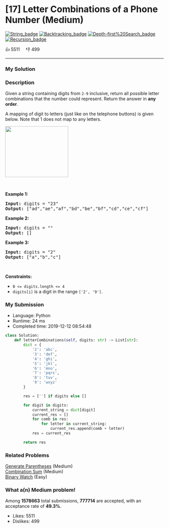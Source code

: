 # [17] Letter Combinations of a Phone Number (Medium)

[![String_badge](https://img.shields.io/badge/topic-String-green.svg)](https://leetcode.com/problems/letter-combinations-of-a-phone-number/)  [![Backtracking_badge](https://img.shields.io/badge/topic-Backtracking-green.svg)](https://leetcode.com/problems/letter-combinations-of-a-phone-number/)  [![Depth-first%20Search_badge](https://img.shields.io/badge/topic-Depth-first%20Search-green.svg)](https://leetcode.com/problems/letter-combinations-of-a-phone-number/)  [![Recursion_badge](https://img.shields.io/badge/topic-Recursion-green.svg)](https://leetcode.com/problems/letter-combinations-of-a-phone-number/) 

:+1: 5511 &nbsp; &nbsp; :thumbsdown: 499

---

### My Solution


### Description
<p>Given a string containing digits from <code>2-9</code> inclusive, return all possible letter combinations that the number could represent. Return the answer in <strong>any order</strong>.</p>

<p>A mapping of digit to letters (just like on the telephone buttons) is given below. Note that 1 does not map to any letters.</p>

<p><img src="https://upload.wikimedia.org/wikipedia/commons/thumb/7/73/Telephone-keypad2.svg/200px-Telephone-keypad2.svg.png" style="width: 200px; height: 162px;" /></p>

<p>&nbsp;</p>
<p><strong>Example 1:</strong></p>

<pre>
<strong>Input:</strong> digits = &quot;23&quot;
<strong>Output:</strong> [&quot;ad&quot;,&quot;ae&quot;,&quot;af&quot;,&quot;bd&quot;,&quot;be&quot;,&quot;bf&quot;,&quot;cd&quot;,&quot;ce&quot;,&quot;cf&quot;]
</pre>

<p><strong>Example 2:</strong></p>

<pre>
<strong>Input:</strong> digits = &quot;&quot;
<strong>Output:</strong> []
</pre>

<p><strong>Example 3:</strong></p>

<pre>
<strong>Input:</strong> digits = &quot;2&quot;
<strong>Output:</strong> [&quot;a&quot;,&quot;b&quot;,&quot;c&quot;]
</pre>

<p>&nbsp;</p>
<p><strong>Constraints:</strong></p>

<ul>
	<li><code>0 &lt;= digits.length &lt;= 4</code></li>
	<li><code>digits[i]</code> is a digit in the range <code>[&#39;2&#39;, &#39;9&#39;]</code>.</li>
</ul>



### My Submission

- Language: Python
- Runtime: 24 ms
- Completed time: 2019-12-12 08:54:48

```Python
class Solution:
    def letterCombinations(self, digits: str) -> List[str]:
        dict = {
            '2': 'abc',
            '3': 'def',
            '4': 'ghi',
            '5': 'jkl',
            '6': 'mno',
            '7': 'pqrs',
            '8': 'tuv',
            '9': 'wxyz'
        }

        res = [''] if digits else []

        for digit in digits:
            current_string = dict[digit]
            current_res = []
            for comb in res:
                for letter in current_string:
                    current_res.append(comb + letter)
            res = current_res

        return res
```


### Related Problems
[Generate Parentheses](https://leetcode.com/problems/generate-parentheses/) (Medium) <br>
[Combination Sum](https://leetcode.com/problems/combination-sum/) (Medium) <br>
[Binary Watch](https://leetcode.com/problems/binary-watch/) (Easy) <br>



### What a(n) Medium problem!
Among **1578663** total submissions, **777714** are accepted, with an acceptance rate of **49.3%**. <br>

- Likes: 5511
- Dislikes: 499

